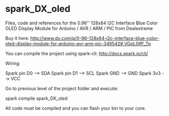 spark_DX_oled
=============

Files, code and references for the 0.96'' 128x64 I2C Interface Blue Color OLED
Display Module for Arduino / AVR / ARM / PIC from Dealextreme

Buy it here:
http://www.dx.com/p/0-96-128x64-i2c-interface-blue-color-oled-display-module-for-arduino-avr-arm-pic-346542#.VGpL0lfF_Tp

You can compile the project using spark-cli:
http://docs.spark.io/cli/


Wiring:

  Spark pin D0 --> SDA
  Spark pin D1 --> SCL
  Spark GND --> GND
  Spark 3v3 --> VCC

Go to previous level of the project folder and execute:

  spark compile spark_DX_oled

All code must be compiled and you can flash your bin to your core.
